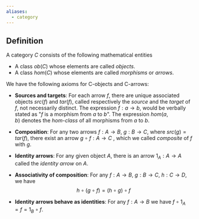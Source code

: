 ```yaml
---
aliases:
  - category
---
```

## Definition
A category $C$ consists of the following mathematical entities
- A class $ob(C)$ whose elements are called _objects_.
- A class $hom(C)$ whose elements are called _morphisms_ or _arrows_.

We have the following axioms for C-objects and C-arrows:

- __Sources and targets__: For each arrow $f$, there are unique associated objects $src(f)$ and $tar(f)$, called respectively the _source_ and the _target_ of $f$, not necessarily distinct.
	The expression $f : a \to b$, would be verbally stated as "_f_ is a morphism from _a_ to _b_".
	The expression $hom(a, b)$ denotes the _hom-class_ of all morphisms from _a_ to _b_.

- __Composition__: For any two arrows $f: A \to B$, $g: B \to C$, where $src(g) = tar(f$), there exist an arrow $g \circ f: A \to C$ , which we called _composite_ of $f$ with $g$.
- __Identity arrows__: For any given object $A$, there is an arrow $1_A: A\to A$ called the _identity arrow_ on $A$.
- **Associativity of composition**: For any $f: A \to B$, $g: B \to C$, $h: C \to D$, we have 
$$h \circ (g \circ f) = (h \circ g) \circ f$$
- __Identity arrows behave as identities__: For any $f: A \to B$ we have $f \circ 1_A = f = 1_B \circ f$.
